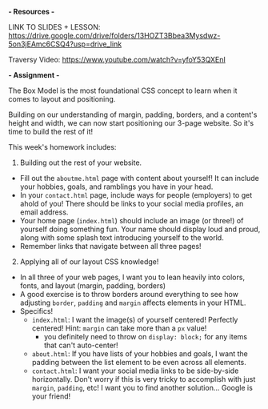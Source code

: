 **- Resources -**

LINK TO SLIDES + LESSON: https://drive.google.com/drive/folders/13HOZT3Bbea3Mysdwz-5on3jEAmc6CSQ4?usp=drive_link

Traversy Video: https://www.youtube.com/watch?v=yfoY53QXEnI

**- Assignment -**

The Box Model is the most foundational CSS concept to learn when it comes to layout and positioning.

Building on our understanding of margin, padding, borders, and a content's height and width, we can now start positioning our 3-page website. So it's time to build the rest of it!

This week's homework includes:

1. Building out the rest of your website.

- Fill out the `aboutme.html` page with content about yourself! It can include your hobbies, goals, and ramblings you have in your head.
- In your `contact.html` page, include ways for people (employers) to get ahold of you! There should be links to your social media profiles, an email address.
- Your home page (`index.html`) should include an image (or three!) of yourself doing something fun. Your name should display loud and proud, along with some splash text introducing yourself to the world.
- Remember links that navigate between all three pages!

2. Applying all of our layout CSS knowledge!

- In all three of your web pages, I want you to lean heavily into colors, fonts, and layout (margin, padding, borders)
- A good exercise is to throw borders around everything to see how adjusting `border`, `padding` and `margin` affects elements in your HTML.
- Specifics!
  - `index.html`: I want the image(s) of yourself centered! Perfectly centered! Hint: `margin` can take more than a `px` value!
    - you definitely need to throw on `display: block;` for any items that can't auto-center!
  - `about.html`: If you have lists of your hobbies and goals, I want the padding between the list element to be even across all elements.
  - `contact.html`: I want your social media links to be side-by-side horizontally. Don't worry if this is very tricky to accomplish with just `margin`, `padding`, etc! I want you to find another solution... Google is your friend!
